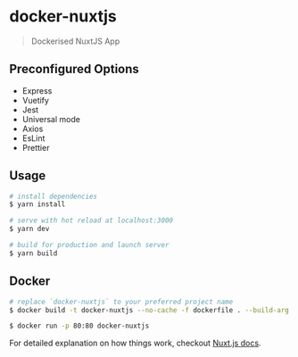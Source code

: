 # docker-nuxtjs

> Dockerised NuxtJS App

## Preconfigured Options
- Express
- Vuetify
- Jest
- Universal mode
- Axios
- EsLint
- Prettier

## Usage

``` bash
# install dependencies
$ yarn install

# serve with hot reload at localhost:3000
$ yarn dev

# build for production and launch server
$ yarn build

```

## Docker

```bash
# replace `docker-nuxtjs` to your preferred project name
$ docker build -t docker-nuxtjs --no-cache -f dockerfile . --build-arg PROJECT_ID=docker-nuxtjs

$ docker run -p 80:80 docker-nuxtjs
```

For detailed explanation on how things work, checkout [Nuxt.js docs](https://nuxtjs.org).
